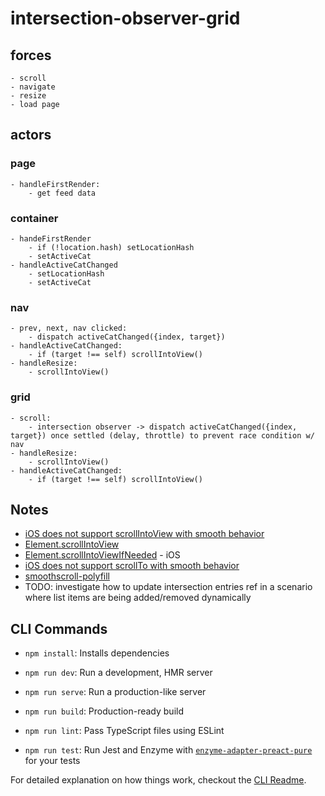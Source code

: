 # intersection-observer-grid

## forces
    - scroll
    - navigate
    - resize
    - load page

## actors
### page
    - handleFirstRender:
        - get feed data

### container
    - handeFirstRender
        - if (!location.hash) setLocationHash
        - setActiveCat
    - handleActiveCatChanged
        - setLocationHash
        - setActiveCat

### nav
    - prev, next, nav clicked:
        - dispatch activeCatChanged({index, target})
    - handleActiveCatChanged:
        - if (target !== self) scrollIntoView()
    - handleResize:
        - scrollIntoView()

### grid
    - scroll: 
        - intersection observer -> dispatch activeCatChanged({index, target}) once settled (delay, throttle) to prevent race condition w/ nav
    - handleResize:
        - scrollIntoView()
    - handleActiveCatChanged:
        - if (target !== self) scrollIntoView()

## Notes
- [iOS does not support scrollIntoView with smooth behavior](https://caniuse.com/?search=scrollintoview)
- [Element.scrollIntoView](https://developer.mozilla.org/en-US/docs/Web/API/Element/scrollIntoView)
- [Element.scrollIntoViewIfNeeded](https://developer.mozilla.org/en-US/docs/Web/API/Element/scrollIntoViewIfNeeded) - iOS
- [iOS does not support scrollTo with smooth behavior](https://caniuse.com/mdn-api_scrolltooptions_behavior)
- [smoothscroll-polyfill](https://www.npmjs.com/package/smoothscroll-polyfill)
- TODO: investigate how to update intersection entries ref in a scenario where list items are being added/removed dynamically

## CLI Commands
*   `npm install`: Installs dependencies

*   `npm run dev`: Run a development, HMR server

*   `npm run serve`: Run a production-like server

*   `npm run build`: Production-ready build

*   `npm run lint`: Pass TypeScript files using ESLint

*   `npm run test`: Run Jest and Enzyme with
    [`enzyme-adapter-preact-pure`](https://github.com/preactjs/enzyme-adapter-preact-pure) for
    your tests


For detailed explanation on how things work, checkout the [CLI Readme](https://github.com/developit/preact-cli/blob/master/README.md).
